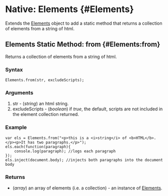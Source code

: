 Native: Elements {#Elements}
==========================

Extends the [Elements][] object to add a static method that returns a collection of elements from a string of html.

Elements Static Method: from {#Elements:from}
----------------------------------------------

Returns a collection of elements from a string of html.

### Syntax

	Elements.from(str, excludeScripts);

### Arguments

1. str - (*string*) an html string.
2. excludeScripts - (*boolean*) if *true*, the default, scripts are not included in the element collection returned.

### Example

	var els = Elements.from("<p>this is a <i>string</i> of <b>HTML</b>.</p><p>It has two paragraphs.</p>");
	els.each(function(paragraph){
		console.log(paragraph); //logs each paragraph
	});
	els.inject(document.body); //injects both paragraphs into the document body

### Returns

* (*array*) an array of elements (i.e. a collection) - an instance of [Elements][].

[Elements]: /core/Element/Element#Elements
